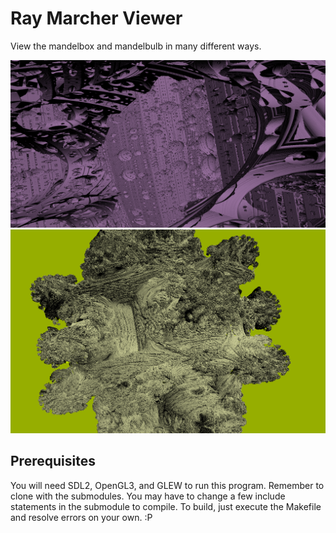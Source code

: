 # Ray Marcher Viewer

View the mandelbox and mandelbulb in many different ways.

![alt_text](https://github.com/Dolphindalt/RayMarcherViewer/blob/master/mandelbox1.png)
![alt_text](https://github.com/Dolphindalt/RayMarcherViewer/blob/master/mandelbulb1.png)

## Prerequisites

You will need SDL2, OpenGL3, and GLEW to run this program.
Remember to clone with the submodules. You may have to change a few include statements in the submodule to compile.
To build, just execute the Makefile and resolve errors on your own. :P